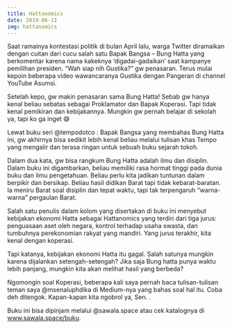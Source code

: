 ```yaml
---
title: Hattanomics
date: 2019-06-11
img: hattanomics
---
```

Saat ramainya kontestasi politik di bulan April lalu, warga Twitter diramaikan dengan cuitan dari cucu salah satu Bapak Bangsa – Bung Hatta yang berkomentar karena nama kakeknya ‘digadai-gadaikan’ saat kampanye pemilihan presiden. “Wah siap nih Gustika?” gw penasaran. Terus mulai kepoin beberapa video wawancaranya Gustika dengan Pangeran di channel YouTube Asumsi.

Setelah kepo, gw makin penasaran sama Bung Hatta! Sebab gw hanya kenal beliau sebatas sebagai Proklamator dan Bapak Koperasi. Tapi tidak kenal pemikiran dan kebijakannya. Mungkin gw pernah belajar di sekolah ya, tapi ko ga inget 😅

Lewat buku seri @tempodotco : Bapak Bangsa yang membahas Bung Hatta ini, gw akhirnya bisa sedikit lebih kenal beliau melalui tulisan khas Tempo yang mengalir dan terasa ringan untuk sebuah buku sejarah tokoh.

Dalam dua kata, gw bisa rangkum Bung Hatta adalah ilmu dan disiplin. Dalam buku ini digambarkan, beliau memiliki rasa hormat tinggi pada dunia buku dan ilmu pengetahuan. Beliau perlu kita jadikan tuntunan dalam berpikir dan bersikap. Beliau hasil didikan Barat tapi tidak kebarat-baratan. Ia meniru Barat soal disiplin dan tepat waktu, tapi tak terpengaruh “warna-warna” pergaulan Barat.

Salah satu penulis dalam kolom yang disertakan di buku ini menyebut kebijakan ekonomi Hatta sebagai Hattanomics yang terdiri dari tiga jurus: penguasaan aset oleh negara, kontrol terhadap usaha swasta, dan tumbuhnya perekonomian rakyat yang mandiri. Yang jurus terakhir, kita kenal dengan koperasi.

Tapi katanya, kebijakan ekonomi Hatta itu gagal. Salah satunya mungkin karena dijalankan setengah-setengah? Jika saja Bung hatta punya waktu lebih panjang, mungkin kita akan melihat hasil yang berbeda?

Ngomongin soal Koperasi, beberapa kali saya pernah baca tulisan-tulisan teman saya @msenaluphdika di Medium-nya yang bahas soal hal itu. Coba deh ditengok. Kapan-kapan kita ngobrol ya, Sen. .

Buku ini bisa dipinjam melalui @sawala.space atau cek katalognya di www.sawala.space/buku.

